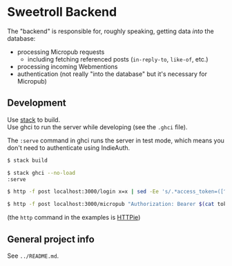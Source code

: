 # Sweetroll Backend

The "backend" is responsible for, roughly speaking, getting data *into* the database:

- processing Micropub requests
  - including fetching referenced posts (`in-reply-to`, `like-of`, etc.)
- processing incoming Webmentions
- authentication (not really "into the database" but it's necessary for Micropub)

## Development

Use [stack] to build.  
Use ghci to run the server while developing (see the `.ghci` file).

The `:serve` command in ghci runs the server in test mode, which means you don't need to authenticate using IndieAuth.

```bash
$ stack build

$ stack ghci --no-load
:serve

$ http -f post localhost:3000/login x=x | sed -Ee 's/.*access_token=([^&]+).*/\1/' > token

$ http -f post localhost:3000/micropub "Authorization: Bearer $(cat token)" h=entry content=HelloWorld
```

(the `http` command in the examples is [HTTPie](https://github.com/jkbrzt/httpie))

[stack]: https://github.com/commercialhaskell/stack

## General project info

See `../README.md`.

